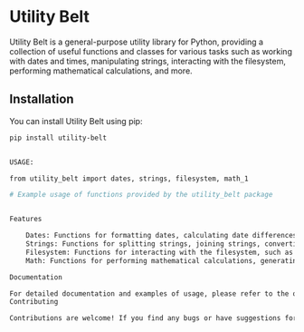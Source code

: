 # Utility Belt

Utility Belt is a general-purpose utility library for Python, providing a collection of useful functions and classes for various tasks such as working with dates and times, manipulating strings, interacting with the filesystem, performing mathematical calculations, and more.

## Installation

You can install Utility Belt using pip:

```bash
pip install utility-belt


USAGE:

from utility_belt import dates, strings, filesystem, math_1

# Example usage of functions provided by the utility_belt package


Features

    Dates: Functions for formatting dates, calculating date differences, etc.
    Strings: Functions for splitting strings, joining strings, converting case, etc.
    Filesystem: Functions for interacting with the filesystem, such as listing directories and reading/writing files.
    Math: Functions for performing mathematical calculations, generating random numbers, etc.

Documentation

For detailed documentation and examples of usage, please refer to the official documentation.
Contributing

Contributions are welcome! If you find any bugs or have suggestions for improvements, please open an issue or submit a pull request.
